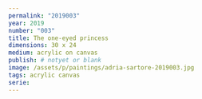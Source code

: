 ```yaml
---
permalink: "2019003"
year: 2019
number: "003"
title: The one-eyed princess
dimensions: 30 x 24
medium: acrylic on canvas
publish: # notyet or blank
image: /assets/p/paintings/adria-sartore-2019003.jpg
tags: acrylic canvas
serie:
---
```

